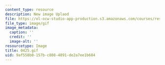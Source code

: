```yaml
---
content_type: resource
description: New image Uplaod
file: https://ol-ocw-studio-app-production.s3.amazonaws.com/courses/res-21g-01-kana-spring-2010/9af558b0157bc8084891de2a7ee1b684_0425.gif
file_type: image/gif
image_metadata:
  caption: ''
  credit: ''
  image-alt: ''
resourcetype: Image
title: 0425.gif
uid: 9af558b0-157b-c808-4891-de2a7ee1b684
---
```

